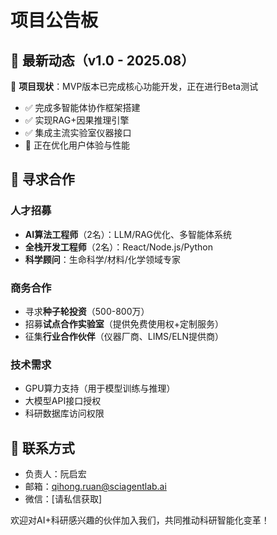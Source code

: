 # 项目公告板

## 📢 最新动态（v1.0 - 2025.08）

🚀 **项目现状**：MVP版本已完成核心功能开发，正在进行Beta测试
- ✅ 完成多智能体协作框架搭建
- ✅ 实现RAG+因果推理引擎
- ✅ 集成主流实验室仪器接口
- 🔄 正在优化用户体验与性能

## 🤝 寻求合作

### 人才招募
- **AI算法工程师**（2名）：LLM/RAG优化、多智能体系统
- **全栈开发工程师**（2名）：React/Node.js/Python
- **科学顾问**：生命科学/材料/化学领域专家

### 商务合作
- 寻求**种子轮投资**（500-800万）
- 招募**试点合作实验室**（提供免费使用权+定制服务）
- 征集**行业合作伙伴**（仪器厂商、LIMS/ELN提供商）

### 技术需求
- GPU算力支持（用于模型训练与推理）
- 大模型API接口授权
- 科研数据库访问权限

## 📧 联系方式
- 负责人：阮启宏
- 邮箱：qihong.ruan@sciagentlab.ai
- 微信：[请私信获取]

欢迎对AI+科研感兴趣的伙伴加入我们，共同推动科研智能化变革！